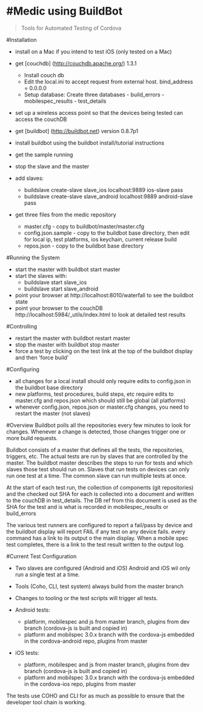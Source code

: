 #Medic using BuildBot
=======

> Tools for Automated Testing of Cordova

#Installation
- install on a Mac if you intend to test iOS (only tested on a Mac)
- get [couchdb] (http://couchdb.apache.org/) 1.3.1 
  - Install couch db
  - Edit the local.ini to accept request from external host.
      bind_address = 0.0.0.0
  - Setup database:
      Create three databases
        - build_errors
        - mobilespec_results
        - test_details

- set up a wireless access point so that the devices being tested can access the couchDB

- get [buildbot] (http://buildbot.net) version 0.8.7p1
- install buildbot using the buildbot install/tutorial instructions
- get the sample running
- stop the slave and the master
- add slaves:
  - buildslave create-slave slave_ios localhost:9889 ios-slave pass
  - buildslave create-slave slave_android localhost:9889 android-slave pass
 
- get three files from the medic repository
  - master.cfg - copy to buildbot/master/master.cfg
  - config.json.sample -  copy to the buildbot base directory, then edit for local ip, test platforms, ios keychain, current release build
  - repos.json - copy to the buildbot base directory

#Running the System
- start the master with buildbot start master
- start the slaves with:
  -  buildslave start slave_ios
  -  buildslave start slave_android
- point your browser at http://localhost:8010/waterfall to see the buildbot state
- point your browser to the couchDB http://localhost:5984/_utils/index.html to look at detailed test results

#Controlling
- restart the master with buildbot restart master
- stop the master with buildbot stop master
- force a test by clicking on the test link at the top of the buildbot display and then 'force build'

#Configuring
- all changes for a local install should only require edits to config.json in the buildbot base directory
- new platforms, test procedures, build steps, etc require edits to master.cfg and repos.json which should still be global (all platforms)
- whenever config.json, repos.json or master.cfg changes, you need to restart the master (not slaves)

#Overview
Buildbot polls all the repositories every few minutes to look for changes. Whenever a change is detected, those changes trigger one or more build requests. 

Buildbot consists of a master that defines all the tests, the repositories, triggers, etc.
The actual tests are run by slaves that are controlled by the master. The buildbot master describes the steps to run for tests and which slaves those test should run on. 
Slaves that run tests on devices can only run one test at a time.
The common slave can run multiple tests at once.

At the start of each test run, the collection of components (git repositories) and the checked out SHA for each is collected into a document and written to the couchDB in test_details. 
The DB ref from this document is used as the SHA for the test and is what is recorded in mobilespec_results or build_errors

The various test runners are configured to report a fail/pass by device and the buildbot display will report FAIL if any test on any device fails. 
every command has a link to its output o the main display. When a mobile spec test completes, there is a link to the test result written to the output log.

#Current Test Configuration
- Two slaves are configured (Android and iOS) Android and iOS wil only run a single test at a time.
- Tools (Coho, CLI, test system) always build from the master branch
- Changes to tooling or the test scripts will trigger all tests.

- Android tests:
  - platform, mobilespec and js  from master branch, plugins from dev branch (cordova-js is built and copied in)
  - platform and mobilspec 3.0.x branch with the cordova-js embedded in the cordova-android repo, plugins from master

- iOS tests:
  - platform, mobilespec and js  from master branch, plugins from dev branch (cordova-js is built and copied in)
  - platform and mobilspec 3.0.x branch with the cordova-js embedded in the cordova-ios repo, plugins from master


The tests use COHO and CLI for as much as possible to ensure that the developer tool chain is working.


